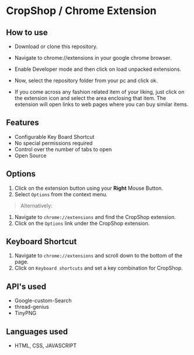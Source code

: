 
# CropShop / Chrome Extension

## How to use

- Download or clone this repository.
- Navigate to chrome://extensions in your google chrome browser.
- Enable Developer mode and then click on load unpacked extensions.
- Now, select the repository folder from your pc and click ok.

- If you come across any fashion related item of your liking, just click on the extension icon and select the area enclosing that item. The extension will open links to web pages where you can buy similar items. 

## Features

- Configurable Key Board Shortcut
- No special permissions required
- Control over the number of tabs to open
- Open Source

## Options

1. Click on the extension button using your **Right** Mouse Button.
2. Select `Options` from the context menu.

> Alternatively:

1. Navigate to `chrome://extensions` and find the CropShop extension.
2. Click on the `Options` link under the CropShop extension.


## Keyboard Shortcut

1. Navigate to `chrome://extensions` and scroll down to the bottom of the page.
2. Click on `Keyboard shortcuts` and set a key combination for CropShop.

## API's used

- Google-custom-Search
- thread-genius
- TinyPNG

## Languages used

- HTML, CSS, JAVASCRIPT 
